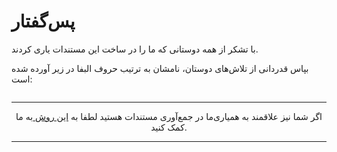 # پس‌گفتار

با تشکر از همه دوستانی که ما را در ساخت این مستندات یاری کردند.

بپاس قدردانی از تلاش‌های دوستان، نامشان به ترتیب حروف البفا در زیر آورده شده است:

<div style="display: flex;flex-direction: row;justify-content: center;flex-wrap: wrap">  
    <AvatarMini 
            img="https://avatars2.githubusercontent.com/u/23504332?s=460&v=4" 
            firstName="علیرضا"
            lastName="صدرایی راد"
            telegram="thepiker"
            twitter="sadraiiali"
            email="sadraiiali@gmail.com"
            linkedin="alireza-sadraii-rad"
            github="sadraiiali"
            gitlab="sadraiiali"
            internet="http://sadraii.ir">
    </AvatarMini>
    <AvatarMini 
                img="https://avatars2.githubusercontent.com/u/23504332?s=460&v=4" 
                firstName="علیرضا"
                lastName="صدرایی راد"
                telegram="thepiker"
                twitter="sadraiiali"
                email="sadraiiali@gmail.com"
                linkedin="alireza-sadraii-rad"
                github="sadraiiali"
                gitlab="sadraiiali">
    </AvatarMini>
    <AvatarMini 
                img="https://avatars2.githubusercontent.com/u/23504332?s=460&v=4" 
                firstName="علیرضا"
                lastName="صدرایی راد"
                telegram="thepiker"
                twitter="sadraiiali"
                email="sadraiiali@gmail.com"
                linkedin="alireza-sadraii-rad"
                github="sadraiiali"
                gitlab="sadraiiali">
    </AvatarMini>
    <AvatarMini 
                img="https://avatars2.githubusercontent.com/u/23504332?s=460&v=4" 
                firstName="علیرضا"
                lastName="صدرایی راد"
                telegram="thepiker"
                twitter="sadraiiali"
                email="sadraiiali@gmail.com"
                linkedin="alireza-sadraii-rad"
                github="sadraiiali"
                gitlab="sadraiiali">
    </AvatarMini>
    <AvatarMini 
        img="https://avatars0.githubusercontent.com/u/34896746?s=460&v=4" 
        firstName="مجتبی"
        lastName="موذن"
        telegram="thepiker"
        twitter="sadraiiali"
        email="sadraiiali@gmail.com"
        >
    </AvatarMini>
</div>

---

<div style="text-align: center;">

اگر شما نیز علاقمند به همیاری‌ما در جمع‌آوری مستندات هستید
لطفا به
<a href="http://google.com">این روش <ExternalLinkIcon /></a> به ما کمک کنید.

</div>

---
